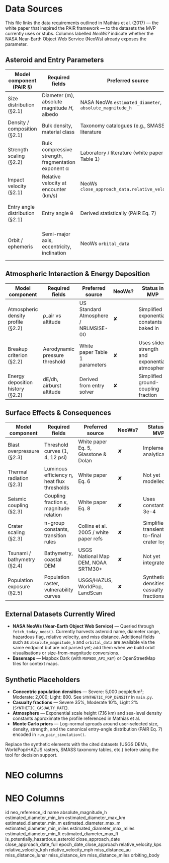 # Data Sources

This file links the data requirements outlined in Mathias et al. (2017) — the white paper that inspired the PAIR framework — to the datasets the MVP currently uses or stubs. Columns labelled *NeoWs?* indicate whether the NASA Near-Earth Object Web Service (NeoWs) already exposes the parameter.

## Asteroid and Entry Parameters

| Model component (PAIR §) | Required fields | Preferred source | NeoWs? | Status in MVP |
| --- | --- | --- | --- | --- |
| Size distribution (§2.1) | Diameter (m), absolute magnitude *H*, albedo | NASA NeoWs `estimated_diameter`, `absolute_magnitude_h` | ✔︎ (`estimated_diameter`, `absolute_magnitude_h`) | Diameter min/max pulled; *H* not yet stored |
| Density / composition (§2.1) | Bulk density, material class | Taxonomy catalogues (e.g., SMASS), literature | ✘ | Synthetic presets in `main.py` |
| Strength scaling (§2.2) | Bulk compressive strength, fragmentation exponent α | Laboratory / literature (white paper Table 1) | ✘ | Slider with synthetic defaults |
| Impact velocity (§2.1) | Relative velocity at encounter (km/s) | NeoWs `close_approach_data.relative_velocity` | ✔︎ | Used in Explore tab |
| Entry angle distribution (§2.1) | Entry angle θ | Derived statistically (PAIR Eq. 7) | ✘ | Monte Carlo sampler approximates distribution |
| Orbit / ephemeris | Semi-major axis, eccentricity, inclination | NeoWs `orbital_data` | ✔︎ | Not yet fetched; needed for orbit visualizer |

## Atmospheric Interaction & Energy Deposition

| Model component | Required fields | Preferred source | NeoWs? | Status in MVP |
| --- | --- | --- | --- | --- |
| Atmospheric density profile (§2.2) | ρ_air vs altitude | US Standard Atmosphere / NRLMSISE-00 | ✘ | Simplified exponential constants baked in |
| Breakup criterion (§2.2) | Aerodynamic pressure threshold | White paper Table 1 parameters | ✘ | Uses slider strength and exponential atmosphere |
| Energy deposition history (§2.2) | dE/dh, airburst altitude | Derived from entry solver | ✘ | Simplified ground-coupling fraction |

## Surface Effects & Consequences

| Model component | Required fields | Preferred source | NeoWs? | Status in MVP |
| --- | --- | --- | --- | --- |
| Blast overpressure (§2.3) | Threshold curves (1, 4, 12 psi) | White paper Eq. 5, Glasstone & Dolan | ✘ | Implemented analytically |
| Thermal radiation (§2.3) | Luminous efficiency η, heat flux thresholds | White paper Eq. 6 | ✘ | Not yet modelled |
| Seismic coupling (§2.3) | Coupling fraction κ, magnitude relation | White paper Eq. 8 | ✘ | Uses constant κ = 3e-4 |
| Crater scaling (§2.3) | π-group constants, transition rules | Collins et al. 2005 / white paper refs | ✘ | Simplified transient-to-final crater logic |
| Tsunami / bathymetry (§2.4) | Bathymetry, coastal DEM | USGS National Map DEM, NOAA SRTM30+ | ✘ | Not yet integrated |
| Population exposure (§2.5) | Population raster, vulnerability curves | USGS/HAZUS, WorldPop, LandScan | ✘ | Synthetic densities & casualty fractions |

## External Datasets Currently Wired

- **NASA NeoWs (Near-Earth Object Web Service)** — Queried through `fetch_today_neos()`. Currently harvests asteroid name, diameter range, hazardous flag, relative velocity, and miss distance. Additional fields such as `absolute_magnitude_h` and `orbital_data` are available via the same endpoint but are not parsed yet; add them when we build orbit visualisations or size-from-magnitude conversions.
- **Basemaps** — Mapbox Dark (with `MAPBOX_API_KEY`) or OpenStreetMap tiles for context maps.

## Synthetic Placeholders

- **Concentric population densities** — Severe: 5,000 people/km²; Moderate: 2,000; Light: 800. See `SYNTHETIC_POP_DENSITY` in `main.py`.
- **Casualty fractions** — Severe 35%, Moderate 10%, Light 2% (`SYNTHETIC_CASUALTY_RATE`).
- **Atmosphere** — Exponential scale height (7.16 km) and sea-level density constants approximate the profile referenced in Mathias et al.
- **Monte Carlo priors** — Log-normal spreads around user-selected size, density, strength, and the canonical entry-angle distribution (PAIR Eq. 7) encoded in `run_pair_simulation()`.

Replace the synthetic elements with the cited datasets (USGS DEMs, WorldPop/HAZUS rasters, SMASS taxonomy tables, etc.) before using the tool for decision support.

# NEO columns

# NEO Columns

id
neo_reference_id
name
absolute_magnitude_h
estimated_diameter_min_km
estimated_diameter_max_km
estimated_diameter_min_m
estimated_diameter_max_m
estimated_diameter_min_miles
estimated_diameter_max_miles
estimated_diameter_min_ft
estimated_diameter_max_ft
is_potentially_hazardous_asteroid
close_approach_date
close_approach_date_full
epoch_date_close_approach
relative_velocity_kps
relative_velocity_kph
relative_velocity_mph
miss_distance_au
miss_distance_lunar
miss_distance_km
miss_distance_miles
orbiting_body
